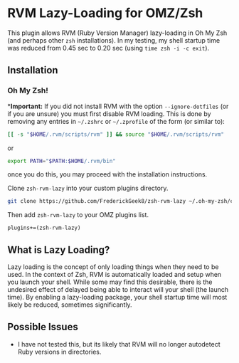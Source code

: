 # RVM Lazy-Loading for OMZ/Zsh

This plugin allows RVM (Ruby Version Manager) lazy-loading in Oh My Zsh (and 
perhaps other `zsh` installations). In my testing, my shell startup time was
reduced from 0.45 sec to 0.20 sec (using `time zsh -i -c exit`).

## Installation
### Oh My Zsh!
***Important:** If you did not install RVM with the option `--ignore-dotfiles`
(or if you are unsure) you must first disable RVM loading. This is done by
removing any entries in `~/.zshrc` or `~/.zprofile` of the form (or similar to):
```bash
[[ -s "$HOME/.rvm/scripts/rvm" ]] && source "$HOME/.rvm/scripts/rvm"
```
or
```bash
export PATH="$PATH:$HOME/.rvm/bin"
```
once you do this, you may proceed with the installation instructions. 

Clone `zsh-rvm-lazy` into your custom plugins directory.
```bash
git clone https://github.com/FrederickGeek8/zsh-rvm-lazy ~/.oh-my-zsh/custom/plugins/zsh-rvm-lazy
```
Then add `zsh-rvm-lazy` to your OMZ plugins list.
```
plugins+=(zsh-rvm-lazy)
```

## What is Lazy Loading?
Lazy loading is the concept of only loading things when they need to be used. In
the context of Zsh, RVM is automatically loaded and setup when you launch your 
shell. While some may find this desirable, there is the undesired effect of 
delayed being able to interact will your shell (the launch time). By enabling 
a lazy-loading package, your shell startup time will most likely be reduced,
sometimes significantly.

## Possible Issues
- I have not tested this, but its likely that RVM will no longer autodetect 
Ruby versions in directories.
